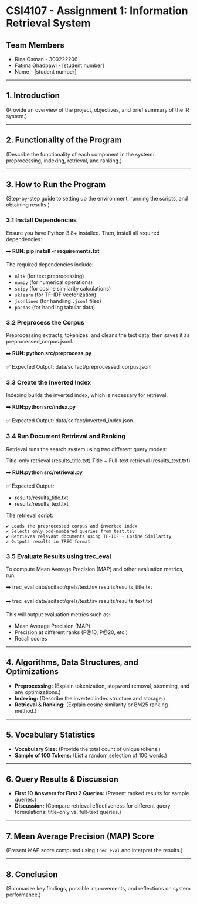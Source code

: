 # CSI4107 - Assignment 1: Information Retrieval System

## Team Members
- Rina Osman - 300222206
- Fatima Ghadbawi - [student number]
- Name - [student number]

---

## 1. Introduction
(Provide an overview of the project, objectives, and brief summary of the IR system.)

---

## 2. Functionality of the Program
(Describe the functionality of each component in the system: preprocessing, indexing, retrieval, and ranking.)

---

## 3. How to Run the Program
(Step-by-step guide to setting up the environment, running the scripts, and obtaining results.)

### 3.1 Install Dependencies
Ensure you have Python 3.8+ installed. Then, install all required dependencies:

➡️ **RUN: pip install -r requirements.txt**

The required dependencies include:  
- `nltk` (for text preprocessing)  
- `numpy` (for numerical operations)  
- `scipy` (for cosine similarity calculations)  
- `sklearn` (for TF-IDF vectorization)  
- `jsonlines` (for handling `.jsonl` files)  
- `pandas` (for handling tabular data)  

### 3.2 Preprocess the Corpus
Preprocessing extracts, tokenizes, and cleans the text data, then saves it as preprocessed_corpus.jsonl.

➡️ **RUN: python src/preprocess.py**

✅ Expected Output:
data/scifact/preprocessed_corpus.jsonl

### 3.3 Create the Inverted Index
Indexing builds the inverted index, which is necessary for retrieval.

➡️ **RUN:python src/index.py**

✅ Expected Output:
data/scifact/inverted_index.json

### 3.4 Run Document Retrieval and Ranking
Retrieval runs the search system using two different query modes:

Title-only retrieval (results_title.txt)
Title + Full-text retrieval (results_text.txt)

➡️ **RUN:python src/retrieval.py**

✅ Expected Output:
- results/results_title.txt
- results/results_text.txt

The retrieval script: 

    ✔ Loads the preprocessed corpus and inverted index
    ✔ Selects only odd-numbered queries from test.tsv
    ✔ Retrieves relevant documents using TF-IDF + Cosine Similarity
    ✔ Outputs results in TREC format

### 3.5 Evaluate Results using trec_eval
To compute Mean Average Precision (MAP) and other evaluation metrics, run:

➡️ trec_eval data/scifact/qrels/test.tsv results/results_title.txt

➡️ trec_eval data/scifact/qrels/test.tsv results/results_text.txt

This will output evaluation metrics such as:
- Mean Average Precision (MAP)
- Precision at different ranks (P@10, P@20, etc.)
- Recall scores

---

## 4. Algorithms, Data Structures, and Optimizations
- **Preprocessing:** (Explain tokenization, stopword removal, stemming, and any optimizations.)
- **Indexing:** (Describe the inverted index structure and storage.)
- **Retrieval & Ranking:** (Explain cosine similarity or BM25 ranking method.)

---

## 5. Vocabulary Statistics
- **Vocabulary Size:** (Provide the total count of unique tokens.)
- **Sample of 100 Tokens:** (List a random selection of 100 words.)

---

## 6. Query Results & Discussion
- **First 10 Answers for First 2 Queries:** (Present ranked results for sample queries.)
- **Discussion:** (Compare retrieval effectiveness for different query formulations: title-only vs. full-text queries.)

---

## 7. Mean Average Precision (MAP) Score
(Present MAP score computed using `trec_eval` and interpret the results.)

---

## 8. Conclusion
(Summarize key findings, possible improvements, and reflections on system performance.)
